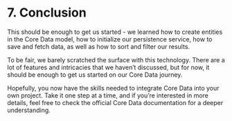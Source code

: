 # 7. Conclusion

This should be enough to get us started - we learned how to create entities in the Core Data model, how to initialize our persistence service, how to save and fetch data, as well as how to sort and filter our results.

To be fair, we barely scratched the surface with this technology. There are a lot of features and intricacies that we haven’t discussed, but for now, it should be enough to get us started on our Core Data journey.

Hopefully, you now have the skills needed to integrate Core Data into your own project. Take it one step at a time, and if you’re interested in more details, feel free to check the official Core Data documentation for a deeper understanding.
